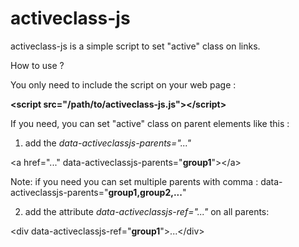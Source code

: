 activeclass-js
======

activeclass-js is a simple script to set "active" class on links.

How to use ?

You only need to include the script on your web page :

<strong>
&lt;script src="/path/to/activeclass-js.js"&gt;&lt;/script&gt;
</strong>

If you need, you can set "active" class on parent elements like this :

1) add the <i>data-activeclassjs-parents="..."</i>

&lt;a href="..." data-activeclassjs-parents="<strong>group1</strong>"&gt;&lt;/a&gt;

Note: if you need you can set multiple parents with comma : data-activeclassjs-parents="<strong>group1,group2,...</strong>"


2) add the attribute <i>data-activeclassjs-ref="..."</i> on all parents:

&lt;div  data-activeclassjs-ref="<strong>group1</strong>"&gt;...&lt;/div&gt;



